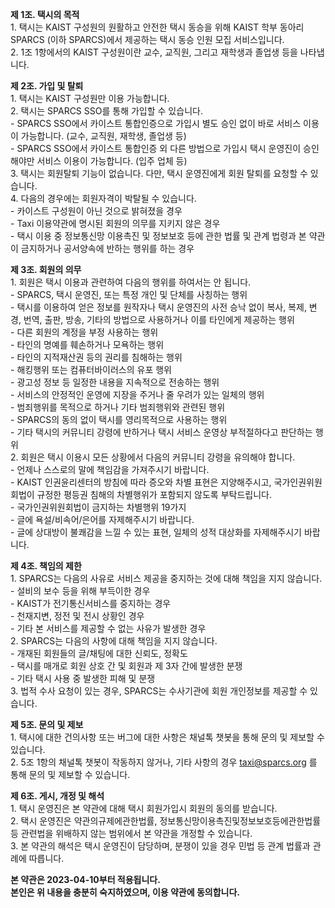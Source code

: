 **제 1조. 택시의 목적**  
1\. 택시는 KAIST 구성원의 원활하고 안전한 택시 동승을 위해 KAIST 학부 동아리 SPARCS (이하 SPARCS)에서 제공하는 택시 동승 인원 모집 서비스입니다.  
2\. 1조 1항에서의 KAIST 구성원이란 교수, 교직원, 그리고 재학생과 졸업생 등을 나타냅니다.  

**제 2조. 가입 및 탈퇴**  
1\. 택시는 KAIST 구성원만 이용 가능합니다.  
2\. 택시는 SPARCS SSO를 통해 가입할 수 있습니다.  
\- SPARCS SSO에서 카이스트 통합인증으로 가입시 별도 승인 없이 바로 서비스 이용이 가능합니다. (교수, 교직원, 재학생, 졸업생 등)  
\- SPARCS SSO에서 카이스트 통합인증 외 다른 방법으로 가입시 택시 운영진이 승인해야만 서비스 이용이 가능합니다. (입주 업체 등)  
3\. 택시는 회원탈퇴 기능이 없습니다. 다만, 택시 운영진에게 회원 탈퇴를 요청할 수 있습니다.  
4\. 다음의 경우에는 회원자격이 박탈될 수 있습니다.  
\- 카이스트 구성원이 아닌 것으로 밝혀졌을 경우  
\- Taxi 이용약관에 명시된 회원의 의무를 지키지 않은 경우  
\- 택시 이용 중 정보통신망 이용촉진 및 정보보호 등에 관한 법률 및 관계 법령과 본 약관이 금지하거나 공서양속에 반하는 행위를 하는 경우  

**제 3조. 회원의 의무**  
1\. 회원은 택시 이용과 관련하여 다음의 행위를 하여서는 안 됩니다.  
\- SPARCS, 택시 운영진, 또는 특정 개인 및 단체를 사칭하는 행위  
\- 택시를 이용하여 얻은 정보를 원작자나 택시 운영진의 사전 승낙 없이 복사, 복제, 변경, 번역, 출판, 방송, 기타의 방법으로 사용하거나 이를 타인에게 제공하는 행위  
\- 다른 회원의 계정을 부정 사용하는 행위  
\- 타인의 명예를 훼손하거나 모욕하는 행위  
\- 타인의 지적재산권 등의 권리를 침해하는 행위  
\- 해킹행위 또는 컴퓨터바이러스의 유포 행위  
\- 광고성 정보 등 일정한 내용을 지속적으로 전송하는 행위  
\- 서비스의 안정적인 운영에 지장을 주거나 줄 우려가 있는 일체의 행위  
\- 범죄행위를 목적으로 하거나 기타 범죄행위와 관련된 행위  
\- SPARCS의 동의 없이 택시를 영리목적으로 사용하는 행위  
\- 기타 택시의 커뮤니티 강령에 반하거나 택시 서비스 운영상 부적절하다고 판단하는 행위  
2\. 회원은 택시 이용시 모든 상황에서 다음의 커뮤니티 강령을 유의해야 합니다.  
\- 언제나 스스로의 말에 책임감을 가져주시기 바랍니다.  
\- KAIST 인권윤리센터의 방침에 따라 증오와 차별 표현은 지양해주시고, 국가인권위원회법이 규정한 평등권 침해의 차별행위가 포함되지 않도록 부탁드립니다.  
\- 국가인권위원회법이 금지하는 차별행위 19가지  
\- 글에 욕설/비속어/은어를 자제해주시기 바랍니다.  
\- 글에 상대방이 불쾌감을 느낄 수 있는 표현, 일체의 성적 대상화를 자제해주시기 바랍니다.  

**제 4조. 책임의 제한**  
1\. SPARCS는 다음의 사유로 서비스 제공을 중지하는 것에 대해 책임을 지지 않습니다.  
\- 설비의 보수 등을 위해 부득이한 경우  
\- KAIST가 전기통신서비스를 중지하는 경우  
\- 천재지변, 정전 및 전시 상황인 경우  
\- 기타 본 서비스를 제공할 수 없는 사유가 발생한 경우  
2\. SPARCS는 다음의 사항에 대해 책임을 지지 않습니다.  
\- 개재된 회원들의 글/채팅에 대한 신뢰도, 정확도  
\- 택시를 매개로 회원 상호 간 및 회원과 제 3자 간에 발생한 분쟁  
\- 기타 택시 사용 중 발생한 피해 및 분쟁  
3\. 법적 수사 요청이 있는 경우, SPARCS는 수사기관에 회원 개인정보를 제공할 수 있습니다.  

**제 5조. 문의 및 제보**  
1\. 택시에 대한 건의사항 또는 버그에 대한 사항은 채널톡 챗봇을 통해 문의 및 제보할 수 있습니다.  
2\. 5조 1항의 채널톡 챗봇이 작동하지 않거나, 기타 사항의 경우 taxi@sparcs.org 를 통해 문의 및 제보할 수 있습니다.  

**제 6조. 게시, 개정 및 해석**  
1\. 택시 운영진은 본 약관에 대해 택시 회원가입시 회원의 동의를 받습니다.  
2\. 택시 운영진은 약관의규제에관한법률, 정보통신망이용촉진및정보보호등에관한법률 등 관련법을 위배하지 않는 범위에서 본 약관을 개정할 수 있습니다.  
3\. 본 약관의 해석은 택시 운영진이 담당하며, 분쟁이 있을 경우 민법 등 관계 법률과 관례에 따릅니다.  

**본 약관은 2023-04-10부터 적용됩니다.**  
**본인은 위 내용을 충분히 숙지하였으며, 이용 약관에 동의합니다.**  
